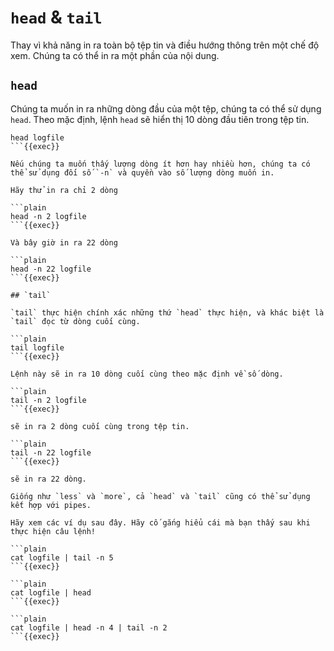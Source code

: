 # `head` & `tail`

Thay vì khả năng in ra toàn bộ tệp tin và điều hướng thông trên một chế độ xem. Chúng ta có thể in ra một phần của nội dung.

## `head`

Chúng ta muốn in ra những dòng đầu của một tệp, chúng ta có thể sử dụng `head`. Theo mặc định, lệnh `head` sẽ hiển thị 10 dòng đầu tiên trong tệp tin.

```plain
head logfile
```{{exec}}

Nếu chúng ta muốn thấy lượng dòng ít hơn hay nhiều hơn, chúng ta có thể sử dụng đối số `-n` và quyền vào số lượng dòng muốn in.

Hãy thử in ra chỉ 2 dòng

```plain
head -n 2 logfile
```{{exec}}

Và bây giờ in ra 22 dòng

```plain
head -n 22 logfile
```{{exec}}

## `tail`

`tail` thực hiện chính xác những thứ `head` thực hiện, và khác biệt là `tail` đọc từ dòng cuối cùng.

```plain
tail logfile
```{{exec}}

Lệnh này sẽ in ra 10 dòng cuối cùng theo mặc định về số dòng.

```plain
tail -n 2 logfile
```{{exec}}

sẽ in ra 2 dòng cuối cùng trong tệp tin.

```plain
tail -n 22 logfile
```{{exec}}

sẽ in ra 22 dòng.

Giống như `less` và `more`, cả `head` và `tail` cũng có thể sử dụng kết hợp với pipes.

Hãy xem các ví dụ sau đây. Hãy cố gắng hiểu cái mà bạn thấy sau khi thực hiện câu lệnh!

```plain
cat logfile | tail -n 5
```{{exec}}

```plain
cat logfile | head
```{{exec}}

```plain
cat logfile | head -n 4 | tail -n 2
```{{exec}}


